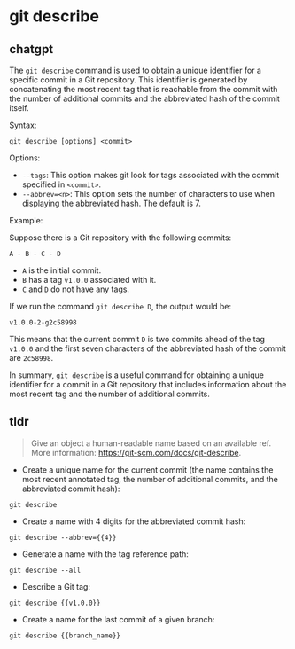 # git describe 
## chatgpt 
The `git describe` command is used to obtain a unique identifier for a specific commit in a Git repository. This identifier is generated by concatenating the most recent tag that is reachable from the commit with the number of additional commits and the abbreviated hash of the commit itself.

Syntax: 

```
git describe [options] <commit>
```

Options:

- `--tags`: This option makes git look for tags associated with the commit specified in `<commit>`.
- `--abbrev=<n>`: This option sets the number of characters to use when displaying the abbreviated hash. The default is 7.

Example:

Suppose there is a Git repository with the following commits:

```
A - B - C - D
```

- `A` is the initial commit. 
- `B` has a tag `v1.0.0` associated with it. 
- `C` and `D` do not have any tags.

If we run the command `git describe D`, the output would be: 

```
v1.0.0-2-g2c58998
```

This means that the current commit `D` is two commits ahead of the tag `v1.0.0` and the first seven characters of the abbreviated hash of the commit are `2c58998`.

In summary, `git describe` is a useful command for obtaining a unique identifier for a commit in a Git repository that includes information about the most recent tag and the number of additional commits. 

## tldr 
 
> Give an object a human-readable name based on an available ref.
> More information: <https://git-scm.com/docs/git-describe>.

- Create a unique name for the current commit (the name contains the most recent annotated tag, the number of additional commits, and the abbreviated commit hash):

`git describe`

- Create a name with 4 digits for the abbreviated commit hash:

`git describe --abbrev={{4}}`

- Generate a name with the tag reference path:

`git describe --all`

- Describe a Git tag:

`git describe {{v1.0.0}}`

- Create a name for the last commit of a given branch:

`git describe {{branch_name}}`
